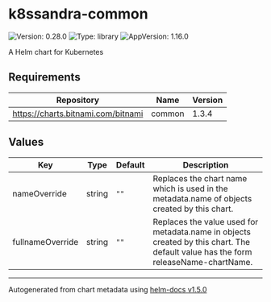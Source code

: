 # k8ssandra-common

![Version: 0.28.0](https://img.shields.io/badge/Version-0.28.0-informational?style=flat-square) ![Type: library](https://img.shields.io/badge/Type-library-informational?style=flat-square) ![AppVersion: 1.16.0](https://img.shields.io/badge/AppVersion-1.16.0-informational?style=flat-square)

A Helm chart for Kubernetes

## Requirements

| Repository | Name | Version |
|------------|------|---------|
| https://charts.bitnami.com/bitnami | common | 1.3.4 |

## Values

| Key | Type | Default | Description |
|-----|------|---------|-------------|
| nameOverride | string | `""` | Replaces the chart name which is used in the metadata.name of objects created by this chart. |
| fullnameOverride | string | `""` | Replaces the value used for metadata.name in objects created by this chart. The default value has the form releaseName-chartName. |

----------------------------------------------
Autogenerated from chart metadata using [helm-docs v1.5.0](https://github.com/norwoodj/helm-docs/releases/v1.5.0)
